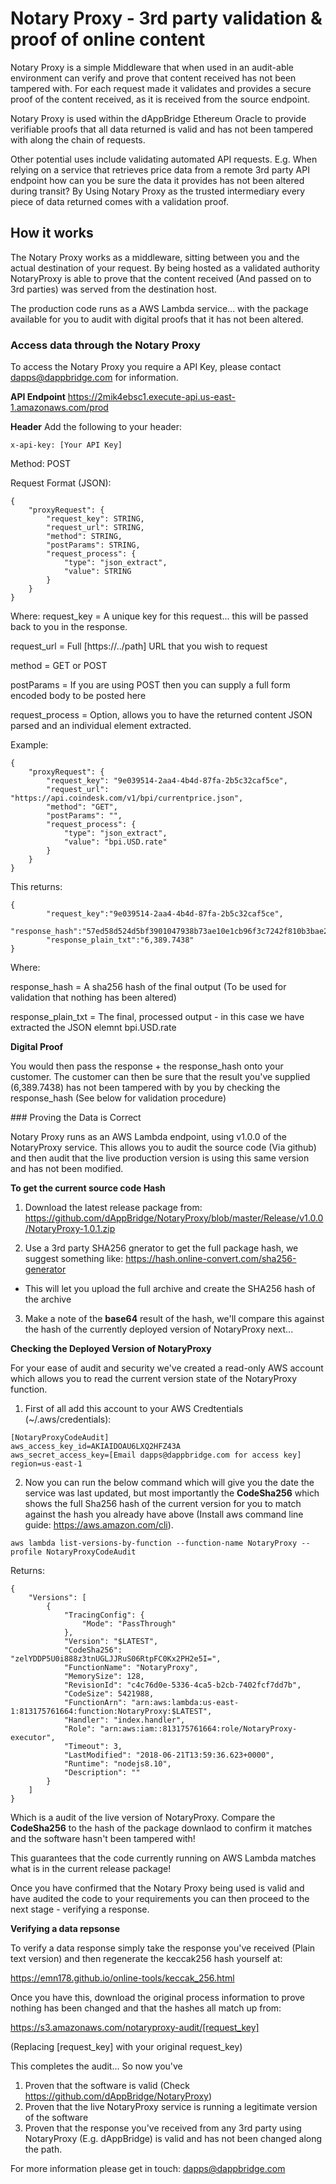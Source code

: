 # Notary Proxy - 3rd party validation & proof of online content

Notary Proxy is a simple Middleware that when used in an audit-able environment can verify and prove that content received has not been tampered with.  For each request made it validates and provides a secure proof of the content received, as it is received from the source endpoint.

Notary Proxy is used within the dAppBridge Ethereum Oracle to provide verifiable proofs that all data returned is valid and has not been tampered with along the chain of requests.

Other potential uses include validating automated API requests. E.g. When relying on a service that retrieves price data from a remote 3rd party API endpoint how can you be sure the data it provides has not been altered during transit?  By Using Notary Proxy as the trusted intermediary every piece of data returned comes with a validation proof.

## How it works

The Notary Proxy works as a middleware, sitting between you and the actual destination of your request.  By being hosted as a validated authority NotaryProxy is able to prove that the content received (And passed on to 3rd parties) was served from the destination host.

The production code runs as a AWS Lambda service... with the package available for you to audit with digital proofs that it has not been altered.


### Access data through the Notary Proxy

To access the Notary Proxy you require a API Key, please contact dapps@dappbridge.com for information.

**API Endpoint**
https://2mik4ebsc1.execute-api.us-east-1.amazonaws.com/prod

**Header**
Add the following to your header:

```
x-api-key: [Your API Key]
```

Method: POST

Request Format (JSON):

```
{
	"proxyRequest": {
		"request_key": STRING,
		"request_url": STRING,
		"method": STRING,
		"postParams": STRING,
		"request_process": {
			"type": "json_extract",
			"value": STRING
		} 
	}
}
```

Where:
request_key = A unique key for this request... this will be passed back to you in the response.

request_url = Full [https://../path] URL that you wish to request

method = GET or POST

postParams = If you are using POST then you can supply a full form encoded body to be posted here

request_process = Option, allows you to have the returned content JSON parsed and an individual element extracted.


Example:

```
{
	"proxyRequest": {
		"request_key": "9e039514-2aa4-4b4d-87fa-2b5c32caf5ce",
		"request_url": "https://api.coindesk.com/v1/bpi/currentprice.json",
		"method": "GET",
		"postParams": "",
		"request_process": {
			"type": "json_extract",
			"value": "bpi.USD.rate"
		} 
	}
}
 ```

 This returns:

```
{
		"request_key":"9e039514-2aa4-4b4d-87fa-2b5c32caf5ce",
		"response_hash":"57ed58d524d5bf3901047938b73ae10e1cb96f3c7242f810b3bae27b4d228984",
		"response_plain_txt":"6,389.7438"
}
```

Where:

response_hash = A sha256 hash of the final output (To be used for validation that nothing has been altered)

response_plain_txt = The final, processed output - in this case we have extracted the JSON elemnt bpi.USD.rate


**Digital Proof**

You would then pass the response + the response_hash onto your customer.  The customer can then be sure that the result you've supplied (6,389.7438) has not been tampered with by you by checking the response_hash (See below for validation procedure)


### Proving the Data is Correct

Notary Proxy runs as an AWS Lambda endpoint, using v1.0.0 of the NotaryProxy service.  This allows you to audit the source code (Via github) and then audit that the live production version is using this same version and has not been modified.

**To get the current source code Hash**

1. Download the latest release package from:
https://github.com/dAppBridge/NotaryProxy/blob/master/Release/v1.0.0/NotaryProxy-1.0.1.zip

2. Use a 3rd party SHA256 gnerator to get the full package hash, we suggest something like:
https://hash.online-convert.com/sha256-generator
- This will let you upload the full archive and create the SHA256 hash of the archive

3. Make a note of the **base64** result of the hash, we'll compare this against the hash of the currently deployed version of NotaryProxy next...

**Checking the Deployed Version of NotaryProxy**

For your ease of audit and security we've created a read-only AWS account which allows you to read the current version state of the NotaryProxy function.

1. First of all add this account to your AWS Credtentials (~/.aws/credentials):

```
[NotaryProxyCodeAudit]
aws_access_key_id=AKIAIDOAU6LXQ2HFZ43A
aws_secret_access_key=[Email dapps@dappbridge.com for access key]
region=us-east-1
```
2. Now you can run the below command which will give you the date the service was last updated, but most importantly the **CodeSha256** which shows the full Sha256 hash of the current version for you to match against the hash you already have above (Install aws command line guide: https://aws.amazon.com/cli).

```
aws lambda list-versions-by-function --function-name NotaryProxy --profile NotaryProxyCodeAudit
```

Returns:

```
{
    "Versions": [
        {
            "TracingConfig": {
                "Mode": "PassThrough"
            }, 
            "Version": "$LATEST", 
            "CodeSha256": "zelYDDP5U0i888z3tnUGLJJRuS06RtpFC0Kx2PH2e5I=", 
            "FunctionName": "NotaryProxy", 
            "MemorySize": 128, 
            "RevisionId": "c4c76d0e-5336-4ca5-b2cb-7402fcf7dd7b", 
            "CodeSize": 5421988, 
            "FunctionArn": "arn:aws:lambda:us-east-1:813175761664:function:NotaryProxy:$LATEST", 
            "Handler": "index.handler", 
            "Role": "arn:aws:iam::813175761664:role/NotaryProxy-executor", 
            "Timeout": 3, 
            "LastModified": "2018-06-21T13:59:36.623+0000", 
            "Runtime": "nodejs8.10", 
            "Description": ""
        }
    ]
}
```

Which is a audit of the live version of NotaryProxy.  Compare the **CodeSha256** to the hash of the package downlaod to confirm it matches and the software hasn't been tampered with!

This guarantees that the code currently running on AWS Lambda matches what is in the current release package!

Once you have confirmed that the Notary Proxy being used is valid and have audited the code to your requirements you can then proceed to the next stage - verifying a response.

**Verifying a data repsonse**

To verify a data response simply take the response you've received (Plain text version) and then regenerate the keccak256 hash yourself at:

https://emn178.github.io/online-tools/keccak_256.html

Once you have this, download the original process information to prove nothing has been changed and that the hashes all match up from:

https://s3.amazonaws.com/notaryproxy-audit/[request_key]

(Replacing [request_key] with your original request_key)

This completes the audit...  So now you've

1. Proven that the software is valid (Check https://github.com/dAppBridge/NotaryProxy)
2. Proven that the live NotaryProxy service is running a legitimate version of the software
3. Proven that the response you've received from any 3rd party using NotaryProxy (E.g. dAppBridge) is valid and has not been changed along the path.

For more information please get in touch: dapps@dappbridge.com

